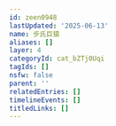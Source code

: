 ```yaml
---
id: zeen0948
lastUpdated: '2025-06-13'
name: 步氏巨猿
aliases: []
layer: 4
categoryId: cat_bZTj0Uqi
tagIds: []
nsfw: false
parent: ''
relatedEntries: []
timelineEvents: []
titledLinks: []
---
```


